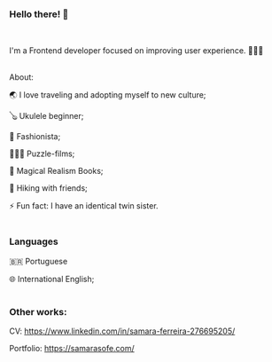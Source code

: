 ### Hello there! 👋
<br>

I'm a Frontend developer focused on improving user experience. 👩🏽‍💻<br><br>

About:

🌏 I love traveling and adopting myself to new culture; <br>

🪕 Ukulele beginner; <br>

📸 Fashionista; <br>

🕵🏽‍♀️ Puzzle-films; <br>

📖 Magical Realism Books; <br>

🌄 Hiking with friends; <br>

⚡ Fun fact: I have an identical twin sister. <br><br>


### Languages <br>


🇧🇷 Portuguese <br>

🌐 International English; <br><br>


### Other works: <br>

CV: https://www.linkedin.com/in/samara-ferreira-276695205/

Portfolio: https://samarasofe.com/


